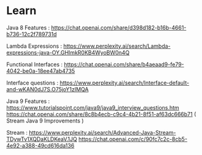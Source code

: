 # Learn
Java 8 Features : https://chat.openai.com/share/d398d182-b16b-4661-b736-12c2f789731d

Lambda Expressions : https://www.perplexity.ai/search/Lambda-expressions-java-OY.GHImkR0KB4WyoBW0n4Q

Functional Interfaces : https://chat.openai.com/share/b4aeaad9-fe79-4042-be0a-18ee47ab4735

Interface questions : https://www.perplexity.ai/search/Interface-default-and-wKAN0dJ7S.O75joY1zIMQA

Java 9 Features : https://www.tutorialspoint.com/java9/java9_interview_questions.htm
                  https://chat.openai.com/share/8c8b4ecb-c9c4-4b21-8f51-af63dc666b71 ( Stream Java 9 Improvements )

Stream : https://www.perplexity.ai/search/Advanced-Java-Stream-TDywTv1XQDaKLDKeaV.1JQ
https://chat.openai.com/c/90fc7c2c-8cb5-4e92-a388-49cd616da136

